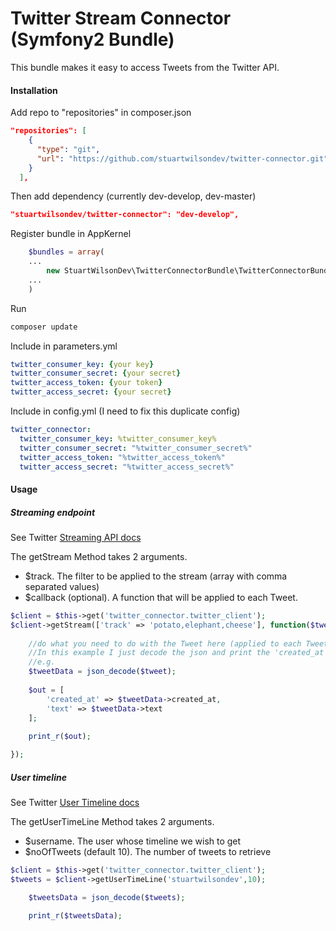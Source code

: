 # Twitter Stream Connector (Symfony2 Bundle)

This bundle makes it easy to access Tweets from the Twitter API. 

#### Installation
Add repo to "repositories" in composer.json
```json
"repositories": [
    {
      "type": "git",
      "url": "https://github.com/stuartwilsondev/twitter-connector.git"
    }
  ],
```

Then add dependency (currently dev-develop, dev-master)
```json
"stuartwilsondev/twitter-connector": "dev-develop",
```

Register bundle in AppKernel
```php
    $bundles = array(
    ...
        new StuartWilsonDev\TwitterConnectorBundle\TwitterConnectorBundle(),
    ...
    )

```

Run
```sh
composer update
```

Include in parameters.yml
```yaml
twitter_consumer_key: {your key} 
twitter_consumer_secret: {your secret} 
twitter_access_token: {your token} 
twitter_access_secret: {your secret}
```

Include in config.yml (I need to fix this duplicate config)
```yaml
twitter_connector: 
  twitter_consumer_key: %twitter_consumer_key% 
  twitter_consumer_secret: "%twitter_consumer_secret%" 
  twitter_access_token: "%twitter_access_token%" 
  twitter_access_secret: "%twitter_access_secret%"
```


#### Usage

##### Streaming endpoint


See Twitter [Streaming API docs](https://dev.twitter.com/streaming/reference/post/statuses/filter "Twitter Streaming API")


The getStream Method takes 2 arguments.
- $track. The filter to be applied to the stream (array with comma separated values)
- $callback (optional). A function that will be applied to each Tweet.


```php
$client = $this->get('twitter_connector.twitter_client');
$client->getStream(['track' => 'potato,elephant,cheese'], function($tweet) {
    
    //do what you need to do with the Tweet here (applied to each Tweet)
    //In this example I just decode the json and print the 'created_at' and 'text'
    //e.g.
    $tweetData = json_decode($tweet);
    
    $out = [
        'created_at' => $tweetData->created_at,
        'text' => $tweetData->text
    ];
            
    print_r($out);

});
```

##### User timeline


See Twitter [User Timeline docs](https://dev.twitter.com/rest/reference/get/statuses/user_timeline "Twitter User timeline API")


The getUserTimeLine Method takes 2 arguments.
- $username. The user whose timeline we wish to get
- $noOfTweets (default 10). The number of tweets to retrieve 


```php
$client = $this->get('twitter_connector.twitter_client');
$tweets = $client->getUserTimeLine('stuartwilsondev',10);

    $tweetsData = json_decode($tweets);

    print_r($tweetsData);

```
